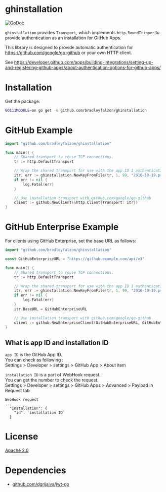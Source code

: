 # ghinstallation

[![GoDoc](https://godoc.org/github.com/bradleyfalzon/ghinstallation?status.svg)](https://godoc.org/github.com/bradleyfalzon/ghinstallation)

`ghinstallation` provides `Transport`, which implements `http.RoundTripper` to
provide authentication as an installation for GitHub Apps.

This library is designed to provide automatic authentication for
https://github.com/google/go-github or your own HTTP client.

See
https://developer.github.com/apps/building-integrations/setting-up-and-registering-github-apps/about-authentication-options-for-github-apps/

# Installation

Get the package:

```bash
GO111MODULE=on go get -u github.com/bradleyfalzon/ghinstallation
```

# GitHub Example

```go
import "github.com/bradleyfalzon/ghinstallation"

func main() {
    // Shared transport to reuse TCP connections.
    tr := http.DefaultTransport

    // Wrap the shared transport for use with the app ID 1 authenticating with installation ID 99.
    itr, err := ghinstallation.NewKeyFromFile(tr, 1, 99, "2016-10-19.private-key.pem")
    if err != nil {
        log.Fatal(err)
    }

    // Use installation transport with github.com/google/go-github
    client := github.NewClient(&http.Client{Transport: itr})
}
```

# GitHub Enterprise Example

For clients using GitHub Enterprise, set the base URL as follows:

```go
import "github.com/bradleyfalzon/ghinstallation"

const GitHubEnterpriseURL = "https://github.example.com/api/v3"

func main() {
    // Shared transport to reuse TCP connections.
    tr := http.DefaultTransport

    // Wrap the shared transport for use with the app ID 1 authenticating with installation ID 99.
    itr, err := ghinstallation.NewKeyFromFile(tr, 1, 99, "2016-10-19.private-key.pem")
    if err != nil {
        log.Fatal(err)
    }
    itr.BaseURL = GitHubEnterpriseURL

    // Use installation transport with github.com/google/go-github
    client := github.NewEnterpriseClient(GitHubEnterpriseURL, GitHubEnterpriseURL, &http.Client{Transport: itr})
}
```

## What is app ID and installation ID

`app ID` is the GitHub App ID. \
You can check as following : \
Settings > Developer > settings > GitHub App > About item

`installation ID` is a part of WebHook request. \
You can get the number to check the request. \
Settings > Developer > settings > GitHub Apps > Advanced > Payload in Request
tab

```
WebHook request
...
  "installation": {
    "id": `installation ID`
  }
```

# License

[Apache 2.0](LICENSE)

# Dependencies

-   [github.com/dgrijalva/jwt-go](https://github.com/dgrijalva/jwt-go)
